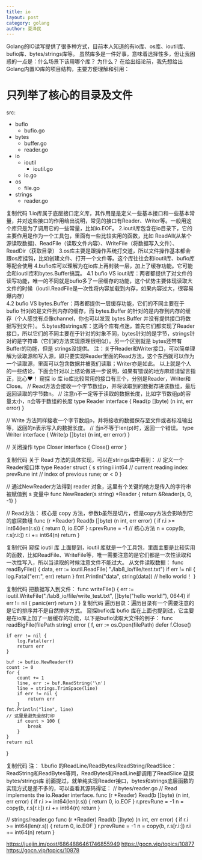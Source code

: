 ```yaml
---
title: io 
layout: post
category: golang
author: 夏泽民
---
```

Golang的IO读写提供了很多种方式，目前本人知道的有io库、os库、ioutil库、bufio库、bytes/strings库等。
虽然库多是一件好事，意味着选择性多，但让我困惑的一点是：什么场景下该用哪个库？ 为什么？
在给出结论前，我先想给出Golang内置IO库的项目结构，主要方便理解和引用：
# 只列举了核心的目录及文件
src:
  - bufio
    - bufio.go
  - bytes
    - buffer.go
    - reader.go
  - io
    - ioutil
      - ioutil.go
    - io.go
  - os
    - file.go
  - strings  
    - reader.go

复制代码
1.io库属于底层接口定义库，其作用是是定义一些基本接口和一些基本常量，并对这些接口的作用给出说明，常见的接口有Reader、Writer等。一般用这个库只是为了调用它的一些常量，比如io.EOF。
2.ioutil库包含在io目录下，它的主要作用是作为一个工具包，里面有一些比较实用的函数，比如 ReadAll(从某个源读取数据)、ReadFile（读取文件内容）、WriteFile（将数据写入文件）、ReadDir（获取目录）
3.os库主要是跟操作系统打交道，所以文件操作基本都会跟os库挂钩，比如创建文件、打开一个文件等。这个库往往会和ioutil库、bufio库等配合使用
4.bufio库可以理解为在io库上再封装一层，加上了缓存功能。它可能会和ioutil库和bytes.Buffer搞混。
4.1 bufio VS ioutil库：两者都提供了对文件的读写功能，唯一的不同就是bufio多了一层缓存的功能，这个优势主要体现读取大文件的时候（ioutil.ReadFile是一次性将内容加载到内存，如果内容过大，很容易爆内存）  
4.2 bufio VS bytes.Buffer：两者都提供一层缓存功能，它们的不同主要在于 bufio 针对的是文件到内存的缓存，而 bytes.Buffer 的针对的是内存到内存的缓存（个人感觉有点像channel，你也可以发现 bytes.Buffer 并没有提供接口将数据写到文件）。
5.bytes和strings库：这两个库有点迷，首先它们都实现了Reader接口，所以它们的不同主要在于针对的对象不同，bytes针对的是字节，strings针对的是字符串（它们的方法实现原理很相似）。另一个区别就是 bytes还带有Buffer的功能，但是 strings没提供。
注：关于Reader和Writer接口，可以简单理解为读取源和写入源，即只要实现Reader里面的Read方法，这个东西就可以作为一个读取源，里面可以包含数据并被我们读取；Writer亦是如此。
以上就是个人的一些结论，下面会针对以上结论做进一步说明，如果有错误的地方麻烦请留言指正，比心❤️！
窥探 io 库
io库比较常用的接口有三个，分别是Reader，Writer和Close。
// Read方法会接收一个字节数组p，并将读取到的数据存进该数组，最后返回读取的字节数n。
// 注意n不一定等于读取的数据长度，比如字节数组p的容量太小，n会等于数组的长度
type Reader interface {
    Read(p []byte) (n int, err error)
}

// Write 方法同样接收一个字节数组p，并将接收的数据保存至文件或者标准输出等，返回的n表示写入的数据长度。
// 当n不等于len(p)时，返回一个错误。
type Writer interface {
    Write(p []byte) (n int, err error)
}

// 关闭操作
type Closer interface {
    Close() error
}

复制代码
关于 Read 方法的具体实现，可以在strings库中看到：
// 定义一个Reader接口体
type Reader struct {
    s        string
    i        int64 // current reading index
    prevRune int   // index of previous rune; or < 0
}

// 通过NewReader方法得到 reader 对象，这里有个关键的地方是传入的字符串被赋值到 s 变量中
func NewReader(s string) *Reader { 
  return &Reader{s, 0, -1} 
}

// Read方法： 核心是 copy 方法，参数b虽然是切片，但是copy方法会影响到它的底层数组
func (r *Reader) Read(b []byte) (n int, err error) {
    if r.i >= int64(len(r.s)) {
        return 0, io.EOF
    }
  r.prevRune = -1
  // 核心方法
    n = copy(b, r.s[r.i:])
    r.i += int64(n)
    return
}

复制代码
窥探 ioutil 库
上面提到，ioutil 库就是一个工具包，里面主要是比较实用的函数，比如ReadFile、WriteFile等，唯一需要注意的是它们都是一次性读取和一次性写入，所以当读取的时候注意文件不能过大。
从文件读取数据：
func readByFile()  {
    data, err := ioutil.ReadFile( "./lab8_io/file/test.txt")
    if err != nil {
        log.Fatal("err:", err)
        return
    }
    fmt.Println("data", string(data)) // hello world！
}

复制代码
把数据写入到文件：
func writeFile() {
    err := ioutil.WriteFile("./lab8_io/file/write_test.txt", []byte("hello world!"), 0644)
    if err != nil {
        panic(err)
        return
    }
}
复制代码
遍历目录：遍历目录有一个需要注意的是它的排序并不是自然排序方式。
窥探bufio库
bufio 库在上面也提到过，它主要是在io库上加了一层缓存的功能，以下是bufio读取大文件的例子：
func readBigFile(filePath string) error {
    f, err := os.Open(filePath)
    defer f.Close()

    if err != nil {
        log.Fatal(err)
        return err
    }

    buf := bufio.NewReader(f)
    count := 0
    for {
        count += 1
        line, err := buf.ReadString('\n')
        line = strings.TrimSpace(line)
        if err != nil {
            return err
        }
    fmt.Println("line", line)
    // 这里是避免全部打印
        if count > 100 {
            break
        }
    }
    return nil
}

复制代码
注：
1.bufio 的ReadLine/ReadBytes/ReadString/ReadSlice：    ReadString和ReadBytes等同，ReadBytes和ReadLine都调用了ReadSlice
窥探bytes/strings库
前面提过，就单纯实现Reader接口，bytes和strings底层函数的实现方式是差不多的，可以查看其源码得证：
// bytes/reader.go
// Read implements the io.Reader interface.
func (r *Reader) Read(b []byte) (n int, err error) {
    if r.i >= int64(len(r.s)) {
        return 0, io.EOF
    }
    r.prevRune = -1
    n = copy(b, r.s[r.i:])
    r.i += int64(n)
    return
}

// strings/reader.go
func (r *Reader) Read(b []byte) (n int, err error) {
    if r.i >= int64(len(r.s)) {
        return 0, io.EOF
    }
    r.prevRune = -1
    n = copy(b, r.s[r.i:])
    r.i += int64(n)
    return
}

<!-- more -->
https://juejin.im/post/6864886461746855949
https://gocn.vip/topics/10877
https://gocn.vip/topics/10878